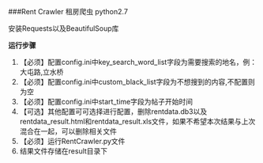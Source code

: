 ###Rent Crawler 租房爬虫
python2.7

安装Requests以及BeautifulSoup库

**运行步骤**
1. 【必须】配置config.ini中key_search_word_list字段为需要搜索的地名，例：大屯路,立水桥
2. 【必须】配置config.ini中custom_black_list字段为不想搜到的内容,不配置则为空
3. 【必须】配置config.ini中start_time字段为帖子开始时间
4. 【可选】其他配置可可选择进行配置，删除rentdata.db3以及rentdata_result.html和rentdata_result.xls文件，如果不希望本次结果与上次混合在一起，可以删除相关文件
5. 【必须】运行RentCrawler.py文件
6.  结果文件存储在result目录下